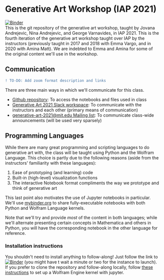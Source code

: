 # Generative Art Workshop (IAP 2021)
[![Binder](https://mybinder.org/badge_logo.svg)](https://mybinder.org/v2/gh/gvarnavi/generative-art-iap-binder-env/main?urlpath=git-pull%3Frepo%3Dhttps%253A%252F%252Fgithub.com%252Fgvarnavi%252Fgenerative-art-iap%26urlpath%3Dtree%252Fgenerative-art-iap%252F%26branch%3Dmaster)  
This is the git repository of the generative art workshop, taught by Jovana Andrejevic, Nina Andrejevic, and George Varnavides, in IAP 2021. This is the fourth iteration of the generative art workshop taught over IAP by the instructors (previously taught in 2017 and 2018 with Emma Vargo, and in 2020 with Amina Matt). We are indebted to Emma and Amina for some of the original content we'll use in the workshop.

## Communication
```diff
! TO-DO: Add zoom format description and links
```
There are three main ways in which we'll communicate for this class.
* [Github repository](https://github.com/gvarnavi/generative-art-iap): To access the notebooks and files used in class
* [Generative Art 2021 Slack workspace](https://join.slack.com/t/generativeart2021/shared_invite/zt-knj01qsy-5UvufhL4cBrjFEm6o9A~_g): To communicate with the instructors and each other (primary means of communication)
* [generative-art-2021@mit.edu Mailing list](https://groups.mit.edu/webmoira/list/generative-art-2021): To communicate class-wide announcements (will be used very sparsely)

## Programming Languages
While there are many great programming and scripting languages to do generative art with, the class will be taught using Python and the Wolfram Language. This choice is partly due to the following reasons (aside from the instructors' familiarity with these languages):
1. Ease of prototyping (and learning) code
2. Built-in (high-level) visualization functions
3. The interactive Notebook format compliments the way we prototype and think of generative art

This last point also motivates the use of Jupyter notebooks in particular. We'll use [mybinder.org](https://mybinder.org/) to share fully-executable notebooks with both Python and Wolfram Language kernels.

Note that we'll try and provide *most* of the content in both languages; while we'll alternate presenting certain concepts in Mathematica and others in Python, you will have the corresponding notebook in the other language for reference.

### Installation instructions
You shouldn't need to install anything to follow-along! 
Just follow the link to [![Binder](https://mybinder.org/badge_logo.svg)](https://mybinder.org/v2/gh/gvarnavi/generative-art-iap-binder-env/main?urlpath=git-pull%3Frepo%3Dhttps%253A%252F%252Fgithub.com%252Fgvarnavi%252Fgenerative-art-iap%26urlpath%3Dtree%252Fgenerative-art-iap%252F%26branch%3Dmaster) (you might have t wait a minute or two for the instance to launch).  
If you prefer to clone the repository and follow-along locally, follow [these instructions](https://github.com/WolframResearch/WolframLanguageForJupyter) to set up a Wolfram Engine kernel with jupyter.  
